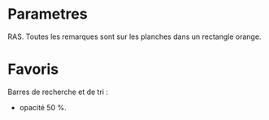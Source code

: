 # Parametres

RAS. Toutes les remarques sont sur les planches dans un rectangle orange.

# Favoris

Barres de recherche et de tri :
  - opacité 50 %.